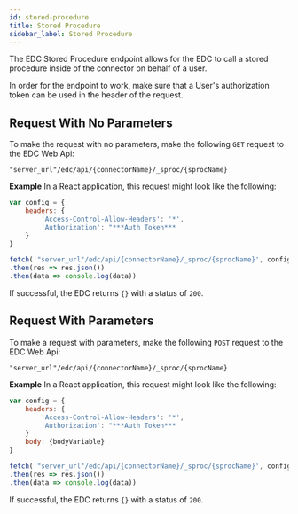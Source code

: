 ```yaml
---
id: stored-procedure
title: Stored Procedure
sidebar_label: Stored Procedure
---
```


The EDC Stored Procedure endpoint allows for the EDC to call a stored procedure inside of the connector on behalf of a user.

In order for the endpoint to work, make sure that a User's authorization token can be used in the header of the request.

## Request With No Parameters

To make the request with no parameters, make the following `GET` request to the EDC Web Api:

`"server_url"/edc/api/{connectorName}/_sproc/{sprocName}`

**Example** In a React application, this request might look like the following:

```js
var config = {
    headers: {
        'Access-Control-Allow-Headers': '*',
        'Authorization': "***Auth Token***
    }
}

fetch('"server_url"/edc/api/{connectorName}/_sproc/{sprocName}', config)
.then(res => res.json())
.then(data => console.log(data))
```

If successful, the EDC returns `{}` with a status of `200`.

## Request With Parameters

To make a request with parameters, make the following `POST` request to the EDC Web Api:

`"server_url"/edc/api/{connectorName}/_sproc/{sprocName}`

**Example** In a React application, this request might look like the following:

```js
var config = {
    headers: {
        'Access-Control-Allow-Headers': '*',
        'Authorization': "***Auth Token***
    }
    body: {bodyVariable}
}

fetch('"server_url"/edc/api/{connectorName}/_sproc/{sprocName}', config)
.then(res => res.json())
.then(data => console.log(data))
```

If successful, the EDC returns `{}` with a status of `200`.
